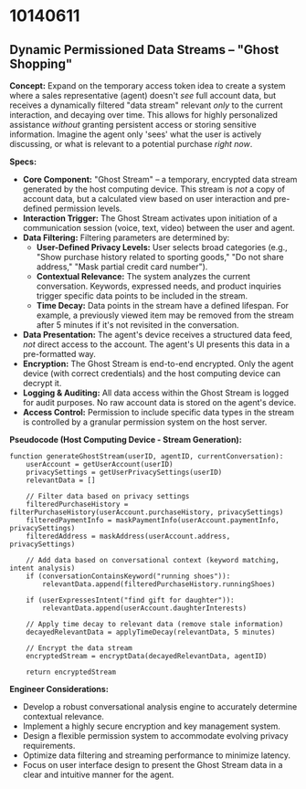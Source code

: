 # 10140611

## Dynamic Permissioned Data Streams – "Ghost Shopping"

**Concept:** Expand on the temporary access token idea to create a system where a sales representative (agent) doesn't *see* full account data, but receives a dynamically filtered "data stream" relevant *only* to the current interaction, and decaying over time. This allows for highly personalized assistance *without* granting persistent access or storing sensitive information. Imagine the agent only 'sees' what the user is actively discussing, or what is relevant to a potential purchase *right now*.

**Specs:**

*   **Core Component:** "Ghost Stream" – a temporary, encrypted data stream generated by the host computing device. This stream is *not* a copy of account data, but a calculated view based on user interaction and pre-defined permission levels.
*   **Interaction Trigger:** The Ghost Stream activates upon initiation of a communication session (voice, text, video) between the user and agent.
*   **Data Filtering:**  Filtering parameters are determined by:
    *   **User-Defined Privacy Levels:**  User selects broad categories (e.g., "Show purchase history related to sporting goods," "Do not share address," "Mask partial credit card number").
    *   **Contextual Relevance:**  The system analyzes the current conversation. Keywords, expressed needs, and product inquiries trigger specific data points to be included in the stream.
    *   **Time Decay:**  Data points in the stream have a defined lifespan. For example, a previously viewed item may be removed from the stream after 5 minutes if it's not revisited in the conversation.
*   **Data Presentation:** The agent's device receives a structured data feed, *not* direct access to the account. The agent's UI presents this data in a pre-formatted way.
*   **Encryption:** The Ghost Stream is end-to-end encrypted.  Only the agent device (with correct credentials) and the host computing device can decrypt it.
*   **Logging & Auditing:**  All data access within the Ghost Stream is logged for audit purposes. No raw account data is stored on the agent's device.
*   **Access Control:**  Permission to include specific data types in the stream is controlled by a granular permission system on the host server.

**Pseudocode (Host Computing Device - Stream Generation):**

```
function generateGhostStream(userID, agentID, currentConversation):
    userAccount = getUserAccount(userID)
    privacySettings = getUserPrivacySettings(userID)
    relevantData = []

    // Filter data based on privacy settings
    filteredPurchaseHistory = filterPurchaseHistory(userAccount.purchaseHistory, privacySettings)
    filteredPaymentInfo = maskPaymentInfo(userAccount.paymentInfo, privacySettings)
    filteredAddress = maskAddress(userAccount.address, privacySettings)

    // Add data based on conversational context (keyword matching, intent analysis)
    if (conversationContainsKeyword("running shoes")):
        relevantData.append(filteredPurchaseHistory.runningShoes)

    if (userExpressesIntent("find gift for daughter")):
        relevantData.append(userAccount.daughterInterests)

    // Apply time decay to relevant data (remove stale information)
    decayedRelevantData = applyTimeDecay(relevantData, 5 minutes)

    // Encrypt the data stream
    encryptedStream = encryptData(decayedRelevantData, agentID)

    return encryptedStream
```

**Engineer Considerations:**

*   Develop a robust conversational analysis engine to accurately determine contextual relevance.
*   Implement a highly secure encryption and key management system.
*   Design a flexible permission system to accommodate evolving privacy requirements.
*   Optimize data filtering and streaming performance to minimize latency.
*   Focus on user interface design to present the Ghost Stream data in a clear and intuitive manner for the agent.